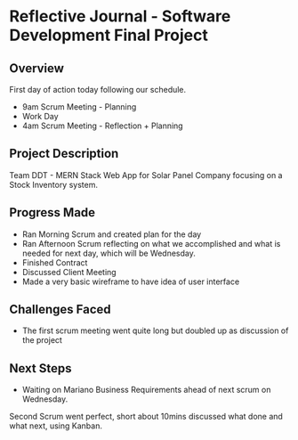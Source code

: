 # Reflective Journal - Software Development Final Project

## Overview

First day of action today following our schedule. 
- 9am Scrum Meeting - Planning
- Work Day
- 4am Scrum Meeting - Reflection + Planning

## Project Description

Team DDT - MERN Stack Web App for Solar Panel Company focusing on a Stock Inventory system.

## Progress Made
- Ran Morning Scrum and created plan for the day
- Ran Afternoon Scrum reflecting on what we accomplished and what is needed for next day, which will be Wednesday.
- Finished Contract
- Discussed Client Meeting
- Made a very basic wireframe to have idea of user interface

## Challenges Faced

- The first scrum meeting went quite long but doubled up as discussion of the project

## Next Steps

- Waiting on Mariano Business Requirements ahead of next scrum on Wednesday.

Second Scrum went perfect, short about 10mins discussed what done and what next, using Kanban.


